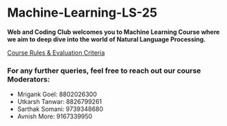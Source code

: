   # Machine-Learning-LS-25
 **Web and Coding Club welcomes you to Machine Learning Course where we aim to deep dive into the world of Natural Language Processing.**

 [Course Rules & Evaluation Criteria](https://docs.google.com/document/d/1VXAr-l7BBJstWfz1UwUue3xrq0t1RqNMKU5LA4UUg3s/edit?usp=sharing)
 
 ### For any further queries, feel free to reach out our course Moderators:
 * Mrigank Goel: 8802026300
 * Utkarsh Tanwar: 8826799261
 * Sarthak Somani: 9739348680
 * Avnish More: 9167339950
